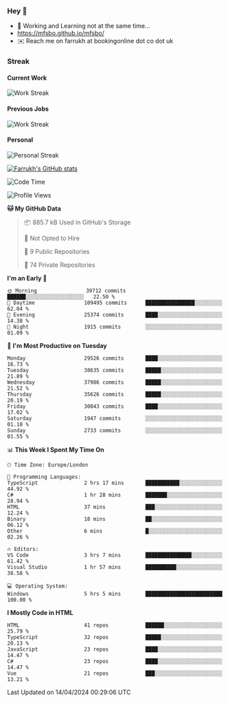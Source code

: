 ### Hey 👋

- 🏃 Working and Learning not at the same time...
- https://mfsbo.github.io/mfsbo/
- ✉️ Reach me on farrukh at bookingonline dot co dot uk

### Streak
#### Current Work
![Work Streak](https://streak-stats.demolab.com/?user=mfsbo)
#### Previous Jobs
![Work Streak](https://streak-stats.demolab.com/?user=farrukhcw)
#### Personal
![Personal Streak](https://streak-stats.demolab.com/?user=farrukhsubhani)

[![Farrukh's GitHub stats](https://github-readme-stats.vercel.app/api?username=mfsbo&hide=stars&count_private=true)](https://github.com/mfsbo/)

<!--START_SECTION:waka-->
![Code Time](http://img.shields.io/badge/Code%20Time-613%20hrs%2020%20mins-blue)

![Profile Views](http://img.shields.io/badge/Profile%20Views-7-blue)

**🐱 My GitHub Data** 

> 📦 885.7 kB Used in GitHub's Storage 
 > 
> 🚫 Not Opted to Hire
 > 
> 📜 9 Public Repositories 
 > 
> 🔑 74 Private Repositories 
 > 
**I'm an Early 🐤** 

```text
🌞 Morning                39712 commits       ██████░░░░░░░░░░░░░░░░░░░   22.50 % 
🌆 Daytime                109495 commits      ████████████████░░░░░░░░░   62.04 % 
🌃 Evening                25374 commits       ████░░░░░░░░░░░░░░░░░░░░░   14.38 % 
🌙 Night                  1915 commits        ░░░░░░░░░░░░░░░░░░░░░░░░░   01.09 % 
```
📅 **I'm Most Productive on Tuesday** 

```text
Monday                   29526 commits       ████░░░░░░░░░░░░░░░░░░░░░   16.73 % 
Tuesday                  38635 commits       █████░░░░░░░░░░░░░░░░░░░░   21.89 % 
Wednesday                37986 commits       █████░░░░░░░░░░░░░░░░░░░░   21.52 % 
Thursday                 35626 commits       █████░░░░░░░░░░░░░░░░░░░░   20.19 % 
Friday                   30043 commits       ████░░░░░░░░░░░░░░░░░░░░░   17.02 % 
Saturday                 1947 commits        ░░░░░░░░░░░░░░░░░░░░░░░░░   01.10 % 
Sunday                   2733 commits        ░░░░░░░░░░░░░░░░░░░░░░░░░   01.55 % 
```


📊 **This Week I Spent My Time On** 

```text
🕑︎ Time Zone: Europe/London

💬 Programming Languages: 
TypeScript               2 hrs 17 mins       ███████████░░░░░░░░░░░░░░   44.92 % 
C#                       1 hr 28 mins        ███████░░░░░░░░░░░░░░░░░░   28.94 % 
HTML                     37 mins             ███░░░░░░░░░░░░░░░░░░░░░░   12.24 % 
Binary                   18 mins             ██░░░░░░░░░░░░░░░░░░░░░░░   06.12 % 
Other                    6 mins              █░░░░░░░░░░░░░░░░░░░░░░░░   02.26 % 

🔥 Editors: 
VS Code                  3 hrs 7 mins        ███████████████░░░░░░░░░░   61.42 % 
Visual Studio            1 hr 57 mins        ██████████░░░░░░░░░░░░░░░   38.58 % 

💻 Operating System: 
Windows                  5 hrs 5 mins        █████████████████████████   100.00 % 
```

**I Mostly Code in HTML** 

```text
HTML                     41 repos            ██████░░░░░░░░░░░░░░░░░░░   25.79 % 
TypeScript               32 repos            █████░░░░░░░░░░░░░░░░░░░░   20.13 % 
JavaScript               23 repos            ████░░░░░░░░░░░░░░░░░░░░░   14.47 % 
C#                       23 repos            ████░░░░░░░░░░░░░░░░░░░░░   14.47 % 
Vue                      21 repos            ███░░░░░░░░░░░░░░░░░░░░░░   13.21 % 
```




 Last Updated on 14/04/2024 00:29:06 UTC
<!--END_SECTION:waka-->
<!--
**mfsbo/mfsbo** is a ✨ _special_ ✨ repository because its `README.md` (this file) appears on your GitHub profile.

Here are some ideas to get you started:

- 🔭 I’m currently working on ...
- 🌱 I’m currently learning ...
- 👯 I’m looking to collaborate on ...
- 🤔 I’m looking for help with ...
- 💬 Ask me about ...
- 📫 How to reach me: ...
- 😄 Pronouns: ...
- ⚡ Fun fact: ...
-->
